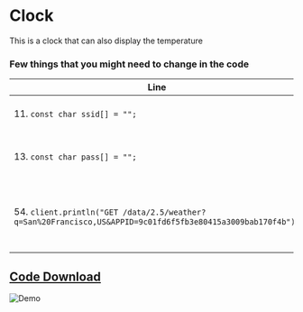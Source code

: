 # Clock

This is a clock that can also display the temperature

### Few things that you might need to change in the code

| Line                                                         | Changes                                                     |
| ------------------------------------------------------------ | ----------------------------------------------------------- |
| 11. `const char ssid[] = "";`                                 | Put in your WIFI SSID here                                  |
| 13. `const char pass[] = "";`                                 | Put in your WIFI password here                              |
| 54. `client.println("GET /data/2.5/weather?q=San%20Francisco,US&APPID=9c01fd6f5fb3e80415a3009bab170f4b");` | Change this to the city that you want the temperature to be |

## [Code Download](https://raw.githubusercontent.com/Da-Dog/esp8266/master/Clock/Clock.ino)
![Demo](/Clock/image.png)
